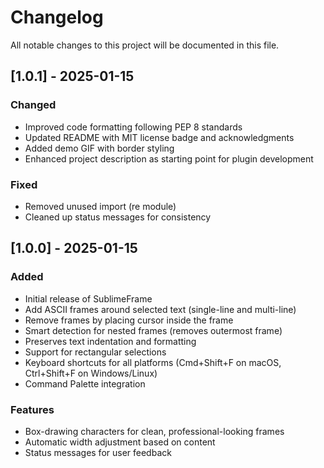 # Changelog

All notable changes to this project will be documented in this file.

## [1.0.1] - 2025-01-15

### Changed
- Improved code formatting following PEP 8 standards
- Updated README with MIT license badge and acknowledgments
- Added demo GIF with border styling
- Enhanced project description as starting point for plugin development

### Fixed
- Removed unused import (re module)
- Cleaned up status messages for consistency

## [1.0.0] - 2025-01-15

### Added
- Initial release of SublimeFrame
- Add ASCII frames around selected text (single-line and multi-line)
- Remove frames by placing cursor inside the frame
- Smart detection for nested frames (removes outermost frame)
- Preserves text indentation and formatting
- Support for rectangular selections
- Keyboard shortcuts for all platforms (Cmd+Shift+F on macOS, Ctrl+Shift+F on Windows/Linux)
- Command Palette integration

### Features
- Box-drawing characters for clean, professional-looking frames
- Automatic width adjustment based on content
- Status messages for user feedback